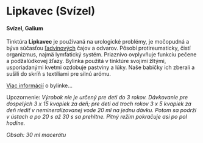 Lipkavec (Svízel)
=================

#### Svízel, Galium

Tinktúra **Lipkavec** je používaná na urologické problémy, je močopudná a býva
súčasťou [ľadvinových](/sip/caje/ladviny) čajov a odvarov.
Pôsobí protireumaticky, čistí organizmus, najmä lymfatický systém. Priaznivo
ovplyvňuje funkciu pečene a podžalúdkovej žľazy. Bylinka použitá v tinktúre
svojimi žltými, usporiadanými kvetmi ozdobuje pastviny a lúky. Naše babičky ich
zberali a sušili do skríň s textíliami pre silnú arómu.

[Viac informácií](/sip/bylinky/lipkavec-syridlovy/) o bylinke…

Upozornenie: *Výrobok nie je určený pre deti do 3 rokov. Dávkovanie pre
dospelých 3 x 15 kvapiek za deň; pre deti od troch rokov 3 x 5 kvapiek za deň
riediť v nemineralizovanej vode 20 ml na jednu dávku. Potom sa podrží v ústach a
po 20 s až 30 s sa prehltne. Pitný režim pokračuje asi po pol hodine.*

*Obsah: 30 ml macerátu*

